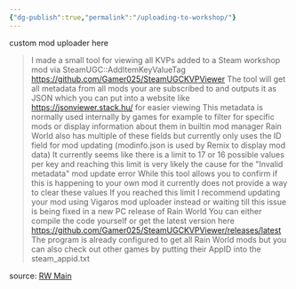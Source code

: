 ```yaml
---
{"dg-publish":true,"permalink":"/uploading-to-workshop/"}
---
```


custom mod uploader here

> I made a small tool for viewing all KVPs added to a Steam workshop mod via SteamUGC::AddItemKeyValueTag
> https://github.com/Gamer025/SteamUGCKVPViewer
> The tool will get all metadata from all mods your are subscribed to and outputs it as JSON which you can put into a website like https://jsonviewer.stack.hu/ for easier viewing
> This metadata is normally used internally by games for example to filter for specific mods or display information about them in builtin mod manager 
> Rain World also has multiple of these fields but currently only uses the ID field for mod updating (modinfo.json is used by Remix to display mod data)
> It currently seems like there is a limit to 17 or 16 possible values per key and reaching this limit is very likely the cause for the "Invalid metadata" mod update error
> While this tool allows you to confirm if this is happening to your own mod it currently does not provide a way to clear these values
> If you reached this limit I recommend updating your mod using Vigaros mod uploader instead or waiting till this issue is being fixed in a new PC release of Rain World
> You can either compile the code yourself or get the latest version here https://github.com/Gamer025/SteamUGCKVPViewer/releases/latest
> The program is already configured to get all Rain World mods but you can also check out other games by putting their AppID into the steam_appid.txt

source: [RW Main](https://discord.com/channels/291184728944410624/838185248981385256/1147616659624964148)

